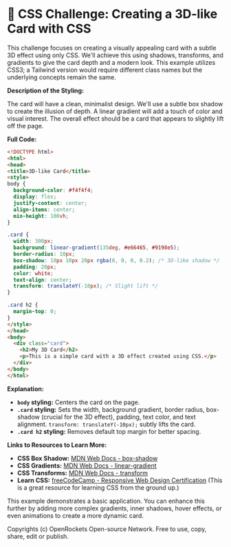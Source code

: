 # 🐞 CSS Challenge:  Creating a 3D-like Card with CSS


This challenge focuses on creating a visually appealing card with a subtle 3D effect using only CSS. We'll achieve this using shadows, transforms, and gradients to give the card depth and a modern look.  This example utilizes CSS3;  a Tailwind version would require different class names but the underlying concepts remain the same.

**Description of the Styling:**

The card will have a clean, minimalist design.  We'll use a subtle box shadow to create the illusion of depth. A linear gradient will add a touch of color and visual interest.  The overall effect should be a card that appears to slightly lift off the page.

**Full Code:**

```html
<!DOCTYPE html>
<html>
<head>
<title>3D-like Card</title>
<style>
body {
  background-color: #f4f4f4;
  display: flex;
  justify-content: center;
  align-items: center;
  min-height: 100vh;
}

.card {
  width: 300px;
  background: linear-gradient(135deg, #e66465, #9198e5);
  border-radius: 10px;
  box-shadow: 10px 10px 20px rgba(0, 0, 0, 0.2); /* 3D-like shadow */
  padding: 20px;
  color: white;
  text-align: center;
  transform: translateY(-10px); /* Slight lift */
}

.card h2 {
  margin-top: 0;
}
</style>
</head>
<body>
  <div class="card">
    <h2>My 3D Card</h2>
    <p>This is a simple card with a 3D effect created using CSS.</p>
  </div>
</body>
</html>
```

**Explanation:**

* **`body` styling:** Centers the card on the page.
* **`.card` styling:**  Sets the width, background gradient, border radius, box-shadow (crucial for the 3D effect), padding, text color, and text alignment.  `transform: translateY(-10px);` subtly lifts the card.
* **`.card h2` styling:** Removes default top margin for better spacing.


**Links to Resources to Learn More:**

* **CSS Box Shadow:** [MDN Web Docs - box-shadow](https://developer.mozilla.org/en-US/docs/Web/CSS/box-shadow)
* **CSS Gradients:** [MDN Web Docs - linear-gradient](https://developer.mozilla.org/en-US/docs/Web/CSS/linear-gradient)
* **CSS Transforms:** [MDN Web Docs - transform](https://developer.mozilla.org/en-US/docs/Web/CSS/transform)
* **Learn CSS:** [freeCodeCamp - Responsive Web Design Certification](https://www.freecodecamp.org/learn/) (This is a great resource for learning CSS from the ground up.)


This example demonstrates a basic application.  You can enhance this further by adding more complex gradients, inner shadows, hover effects, or even animations to create a more dynamic card.


Copyrights (c) OpenRockets Open-source Network. Free to use, copy, share, edit or publish.

